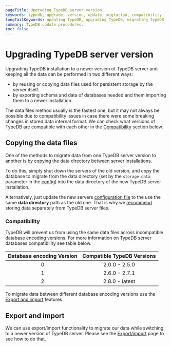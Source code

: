 ```yaml
---
pageTitle: Upgrading TypeDB server version
keywords: typedb, upgrade, version, update, migration, compatibility
longTailKeywords: updating TypeDB, upgrading TypeDB, migrating TypeDB
summary: TypeDB update procedures.
toc: false
---
```


# Upgrading TypeDB server version

Upgrading TypeDB installation to a newer version of TypeDB server and keeping all the data can be performed in two 
different ways:

* by reusing or copying data files used for persistent storage by the server itself.
* by exporting schema and data of databases needed and them importing them to a newer installation.

The data files method usually is the fastest one, but it may not always be possible due to compatibility issues 
in case there were some breaking changes in stored data internal format. We can check what versions of TypeDB are 
compatible with each other in the [Compatibility](#compatibility) section below.

## Copying the data files

One of the methods to migrate data from one TypeDB server version to another is by copying the data directory between 
server installations. 

To do this, simply shut down the servers of the old version, and copy the database to migrate from the data 
directory (set by the `storage.data` parameter in the 
[config](01-configuration.md#the-default-location-of-the-config-file)) into the data directory of the new TypeDB server 
installation. 

Alternatively, just update the new servers 
[configuration file](01-configuration.md#the-default-location-of-the-config-file) to the use the same **data directory**
path as the old one. That is why we [recommend](01-configuration.md#storage-configuration) storing data separately 
from TypeDB server files.

### Compatibility

TypeDB will prevent us from using the same data files across incompatible database encoding versions. For more 
information on TypeDB server databases compatibility see table below.

| Database encoding Version | Compatible TypeDB Versions |
|:-------------------------:|:--------------------------:|
|             0             |       2.0.0 - 2.5.0        |
|             1             |       2.6.0 - 2.7.1        |
|             2             |       2.8.0 - latest       |

To migrate data between different database encoding versions use the [Export and import](#export-and-import) features.

## Export and import

We can use export/import functionality to migrate our data while switching to a newer version of TypeDB server. 
Please see the [Export/import](02-export-import.md) page to see how to do that.
